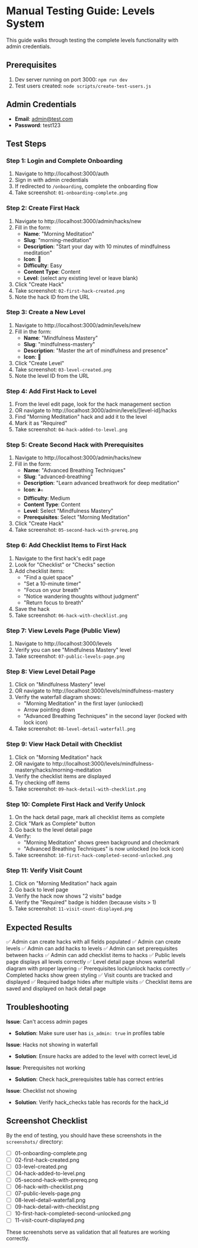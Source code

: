 # Manual Testing Guide: Levels System

This guide walks through testing the complete levels functionality with admin credentials.

## Prerequisites

1. Dev server running on port 3000: `npm run dev`
2. Test users created: `node scripts/create-test-users.js`

## Admin Credentials

- **Email**: admin@test.com
- **Password**: test123

## Test Steps

### Step 1: Login and Complete Onboarding

1. Navigate to http://localhost:3000/auth
2. Sign in with admin credentials
3. If redirected to `/onboarding`, complete the onboarding flow
4. Take screenshot: `01-onboarding-complete.png`

### Step 2: Create First Hack

1. Navigate to http://localhost:3000/admin/hacks/new
2. Fill in the form:
   - **Name**: "Morning Meditation"
   - **Slug**: "morning-meditation"
   - **Description**: "Start your day with 10 minutes of mindfulness meditation"
   - **Icon**: 🧘
   - **Difficulty**: Easy
   - **Content Type**: Content
   - **Level**: (select any existing level or leave blank)
3. Click "Create Hack"
4. Take screenshot: `02-first-hack-created.png`
5. Note the hack ID from the URL

### Step 3: Create a New Level

1. Navigate to http://localhost:3000/admin/levels/new
2. Fill in the form:
   - **Name**: "Mindfulness Mastery"
   - **Slug**: "mindfulness-mastery"
   - **Description**: "Master the art of mindfulness and presence"
   - **Icon**: 🎯
3. Click "Create Level"
4. Take screenshot: `03-level-created.png`
5. Note the level ID from the URL

### Step 4: Add First Hack to Level

1. From the level edit page, look for the hack management section
2. OR navigate to http://localhost:3000/admin/levels/[level-id]/hacks
3. Find "Morning Meditation" hack and add it to the level
4. Mark it as "Required"
5. Take screenshot: `04-hack-added-to-level.png`

### Step 5: Create Second Hack with Prerequisites

1. Navigate to http://localhost:3000/admin/hacks/new
2. Fill in the form:
   - **Name**: "Advanced Breathing Techniques"
   - **Slug**: "advanced-breathing"
   - **Description**: "Learn advanced breathwork for deep meditation"
   - **Icon**: 🌬️
   - **Difficulty**: Medium
   - **Content Type**: Content
   - **Level**: Select "Mindfulness Mastery"
   - **Prerequisites**: Select "Morning Meditation"
3. Click "Create Hack"
4. Take screenshot: `05-second-hack-with-prereq.png`

### Step 6: Add Checklist Items to First Hack

1. Navigate to the first hack's edit page
2. Look for "Checklist" or "Checks" section
3. Add checklist items:
   - "Find a quiet space"
   - "Set a 10-minute timer"
   - "Focus on your breath"
   - "Notice wandering thoughts without judgment"
   - "Return focus to breath"
4. Save the hack
5. Take screenshot: `06-hack-with-checklist.png`

### Step 7: View Levels Page (Public View)

1. Navigate to http://localhost:3000/levels
2. Verify you can see "Mindfulness Mastery" level
3. Take screenshot: `07-public-levels-page.png`

### Step 8: View Level Detail Page

1. Click on "Mindfulness Mastery" level
2. OR navigate to http://localhost:3000/levels/mindfulness-mastery
3. Verify the waterfall diagram shows:
   - "Morning Meditation" in the first layer (unlocked)
   - Arrow pointing down
   - "Advanced Breathing Techniques" in the second layer (locked with lock icon)
4. Take screenshot: `08-level-detail-waterfall.png`

### Step 9: View Hack Detail with Checklist

1. Click on "Morning Meditation" hack
2. OR navigate to http://localhost:3000/levels/mindfulness-mastery/hacks/morning-meditation
3. Verify the checklist items are displayed
4. Try checking off items
5. Take screenshot: `09-hack-detail-with-checklist.png`

### Step 10: Complete First Hack and Verify Unlock

1. On the hack detail page, mark all checklist items as complete
2. Click "Mark as Complete" button
3. Go back to the level detail page
4. Verify:
   - "Morning Meditation" shows green background and checkmark
   - "Advanced Breathing Techniques" is now unlocked (no lock icon)
5. Take screenshot: `10-first-hack-completed-second-unlocked.png`

### Step 11: Verify Visit Count

1. Click on "Morning Meditation" hack again
2. Go back to level page
3. Verify the hack now shows "2 visits" badge
4. Verify the "Required" badge is hidden (because visits > 1)
5. Take screenshot: `11-visit-count-displayed.png`

## Expected Results

✅ Admin can create hacks with all fields populated
✅ Admin can create levels
✅ Admin can add hacks to levels
✅ Admin can set prerequisites between hacks
✅ Admin can add checklist items to hacks
✅ Public levels page displays all levels correctly
✅ Level detail page shows waterfall diagram with proper layering
✅ Prerequisites lock/unlock hacks correctly
✅ Completed hacks show green styling
✅ Visit counts are tracked and displayed
✅ Required badge hides after multiple visits
✅ Checklist items are saved and displayed on hack detail page

## Troubleshooting

**Issue**: Can't access admin pages
- **Solution**: Make sure user has `is_admin: true` in profiles table

**Issue**: Hacks not showing in waterfall
- **Solution**: Ensure hacks are added to the level with correct level_id

**Issue**: Prerequisites not working
- **Solution**: Check hack_prerequisites table has correct entries

**Issue**: Checklist not showing
- **Solution**: Verify hack_checks table has records for the hack_id

## Screenshot Checklist

By the end of testing, you should have these screenshots in the `screenshots/` directory:

- [ ] 01-onboarding-complete.png
- [ ] 02-first-hack-created.png
- [ ] 03-level-created.png
- [ ] 04-hack-added-to-level.png
- [ ] 05-second-hack-with-prereq.png
- [ ] 06-hack-with-checklist.png
- [ ] 07-public-levels-page.png
- [ ] 08-level-detail-waterfall.png
- [ ] 09-hack-detail-with-checklist.png
- [ ] 10-first-hack-completed-second-unlocked.png
- [ ] 11-visit-count-displayed.png

These screenshots serve as validation that all features are working correctly.
